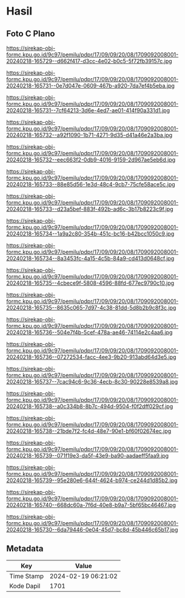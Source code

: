 # Hasil

## Foto C Plano

https://sirekap-obj-formc.kpu.go.id/9c97/pemilu/pdpr/17/09/09/20/08/1709092008001-20240218-165729--d662f417-d3cc-4e02-b0c5-5f72fb39157c.jpg

https://sirekap-obj-formc.kpu.go.id/9c97/pemilu/pdpr/17/09/09/20/08/1709092008001-20240218-165731--0e7d047e-0609-467b-a920-7da7ef4b5eba.jpg

https://sirekap-obj-formc.kpu.go.id/9c97/pemilu/pdpr/17/09/09/20/08/1709092008001-20240218-165731--7cf64213-3d6e-4ed7-ae01-414f90a331d1.jpg

https://sirekap-obj-formc.kpu.go.id/9c97/pemilu/pdpr/17/09/09/20/08/1709092008001-20240218-165732--a92f1090-1b71-4271-9d35-d41a46e2a3ba.jpg

https://sirekap-obj-formc.kpu.go.id/9c97/pemilu/pdpr/17/09/09/20/08/1709092008001-20240218-165732--eec663f2-0db9-4016-9159-2d967ae5eb6d.jpg

https://sirekap-obj-formc.kpu.go.id/9c97/pemilu/pdpr/17/09/09/20/08/1709092008001-20240218-165733--88e85d56-1e3d-48c4-9cb7-75cfe58ace5c.jpg

https://sirekap-obj-formc.kpu.go.id/9c97/pemilu/pdpr/17/09/09/20/08/1709092008001-20240218-165733--d23a5bef-883f-492b-ad6c-3b17b8223c9f.jpg

https://sirekap-obj-formc.kpu.go.id/9c97/pemilu/pdpr/17/09/09/20/08/1709092008001-20240218-165734--1a9a2c80-354b-451c-bc16-b42bcc1050c9.jpg

https://sirekap-obj-formc.kpu.go.id/9c97/pemilu/pdpr/17/09/09/20/08/1709092008001-20240218-165734--8a3453fc-4a15-4c5b-84a9-cd413d0648cf.jpg

https://sirekap-obj-formc.kpu.go.id/9c97/pemilu/pdpr/17/09/09/20/08/1709092008001-20240218-165735--4cbece9f-5808-4596-88fd-677ec9790c10.jpg

https://sirekap-obj-formc.kpu.go.id/9c97/pemilu/pdpr/17/09/09/20/08/1709092008001-20240218-165735--8635c065-7d97-4c38-81dd-5d8b2b9c8f3c.jpg

https://sirekap-obj-formc.kpu.go.id/9c97/pemilu/pdpr/17/09/09/20/08/1709092008001-20240218-165736--504e7f4b-5cef-478a-ae46-74114e2c4aa6.jpg

https://sirekap-obj-formc.kpu.go.id/9c97/pemilu/pdpr/17/09/09/20/08/1709092008001-20240218-165736--07272534-facc-4ee3-9b20-913abd64d3e5.jpg

https://sirekap-obj-formc.kpu.go.id/9c97/pemilu/pdpr/17/09/09/20/08/1709092008001-20240218-165737--7cac94c6-9c36-4ecb-8c30-90228e8539a8.jpg

https://sirekap-obj-formc.kpu.go.id/9c97/pemilu/pdpr/17/09/09/20/08/1709092008001-20240218-165738--a0c334b8-8b7c-494d-9504-f0f2dff029cf.jpg

https://sirekap-obj-formc.kpu.go.id/9c97/pemilu/pdpr/17/09/09/20/08/1709092008001-20240218-165738--21bde7f2-fc4d-48e7-90e1-bf60f02674ec.jpg

https://sirekap-obj-formc.kpu.go.id/9c97/pemilu/pdpr/17/09/09/20/08/1709092008001-20240218-165739--071f19e3-da5f-43e9-ba90-aadaeff5faa9.jpg

https://sirekap-obj-formc.kpu.go.id/9c97/pemilu/pdpr/17/09/09/20/08/1709092008001-20240218-165739--95e280e6-644f-4624-b974-ce244d1d85b2.jpg

https://sirekap-obj-formc.kpu.go.id/9c97/pemilu/pdpr/17/09/09/20/08/1709092008001-20240218-165740--668dc60a-7f6d-40e8-b9a7-5bf65bc46467.jpg

https://sirekap-obj-formc.kpu.go.id/9c97/pemilu/pdpr/17/09/09/20/08/1709092008001-20240218-165730--6da79446-0e04-45d7-bc8d-45b446c65b17.jpg


## Metadata

| Key        | Value               |
| ---------- | ------------------- |
| Time Stamp | 2024-02-19 06:21:02 |
| Kode Dapil | 1701                |



